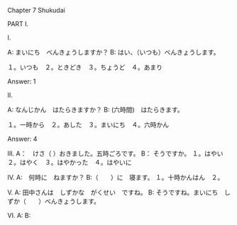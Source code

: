 Chapter 7
Shukudai

PART I.

I.

A: まいにち　べんきょうしますか？
B: はい、（いつも）べんきょうします。

１。いつも　２。ときどき　３。ちょうど　４。あまり

Answer: 1

II.

A: なんじかん　はたらきますか？
B: (六時間)　はたらきます。

１。一時から　２。あした　３。まいにち　４。六時かん

Answer: 4

III.
A：　けさ（ ）おきました。五時ごろです。
B： そうですか。
１。はやい ２。はやく　３。はやかった　４。はやいに

IV.
A:　何時に　ねますか？
B:（　　）に　寝ます。
１。十時かんはん　２。

V.
A: 田中さんは　しずかな　がくせい　ですね。
B: そうですね。まいにち　しずか（　　）べんきょうします。

VI.
A:
B:
